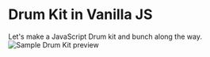 # Drum Kit in Vanilla JS
Let's make a JavaScript Drum kit and bunch along the way. 
![Sample Drum Kit preview](https://arianzargaran.github.io/Drum-Kit-in-Vanilla-JS/preview.png)
